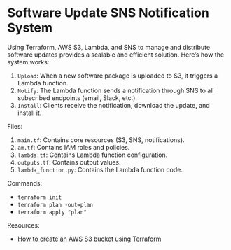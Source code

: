# Software Update SNS Notification System

Using Terraform, AWS S3, Lambda, and SNS to manage and distribute software updates provides a scalable and efficient solution. Here’s how the system works:

1. `Upload`: When a new software package is uploaded to S3, it triggers a Lambda function.
2. `Notify`: The Lambda function sends a notification through SNS to all subscribed endpoints (email, Slack, etc.).
3. `Install`: Clients receive the notification, download the update, and install it.

Files:

1. `main.tf`: Contains core resources (S3, SNS, notifications).
2. `am.tf`: Contains IAM roles and policies.
3. `lambda.tf`: Contains Lambda function configuration.
4. `outputs.tf`: Contains output values.
5. `lambda_function.py`: Contains the Lambda function code.

Commands:

- `terraform init`
- `terraform plan -out=plan`
- `terraform apply "plan"`

Resources:

- [How to create an AWS S3 bucket using Terraform](https://kodekloud.com/blog/how-to-create-aws-s3-bucket-using-terraform/)
